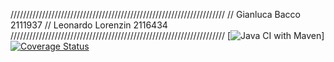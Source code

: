 //////////////////////////////////////////////////////////////////// 
// Gianluca Bacco 2111937 
// Leonardo Lorenzin 2116434 
////////////////////////////////////////////////////////////////////
[![Java CI with Maven](https://github.com/GianlucaBacco/Progetto_2/workflows/Java%20CI%20with%20Maven/badge.svg)] 
[![Coverage Status](https://coveralls.io/repos/github/GianlucaBacco/Progetto_2/badge.svg?branch=main)](https://coveralls.io/github/GianlucaBacco/Progetto_2?branch=main) 
